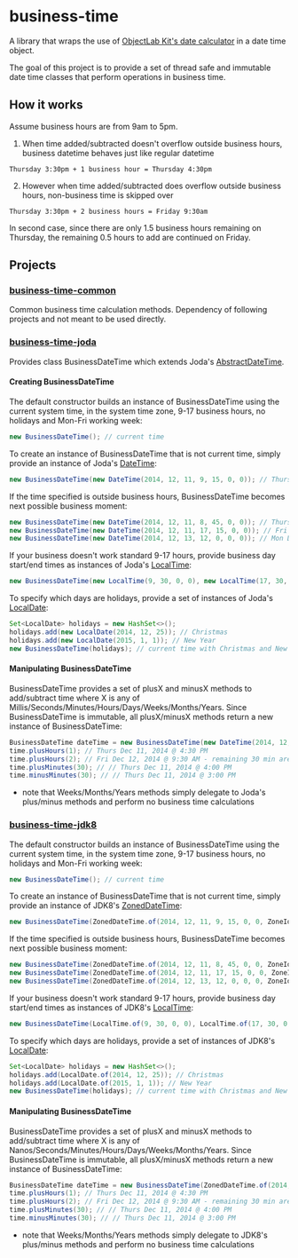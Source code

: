 # business-time

A library that wraps the use of [ObjectLab Kit's date calculator](http://objectlabkit.sourceforge.net/) in a date time object.

The goal of this project is to provide a set of thread safe and immutable date time classes that perform operations in business time.

## How it works

Assume business hours are from 9am to 5pm.

1) When time added/subtracted doesn't overflow outside business hours, business datetime behaves just like regular datetime

`Thursday 3:30pm + 1 business hour = Thursday 4:30pm`

2) However when time added/subtracted does overflow outside business hours, non-business time is skipped over

`Thursday 3:30pm + 2 business hours = Friday 9:30am`

In second case, since there are only 1.5 business hours remaining on Thursday, the remaining 0.5 hours to add are continued on Friday.

## Projects

### [business-time-common](http://aruberto.github.io/business-time/javadoc/0.1.2/index.html?com/github/aruberto/businesstime/common/package-summary.html)

Common business time calculation methods. Dependency of following projects and not meant to be used directly.

### [business-time-joda](http://aruberto.github.io/business-time/javadoc/0.1.2/index.html?com/github/aruberto/businesstime/joda/package-summary.html)

Provides class BusinessDateTime which extends Joda's [AbstractDateTime](http://joda-time.sourceforge.net/apidocs/org/joda/time/base/AbstractDateTime.html).

#### Creating BusinessDateTime

The default constructor builds an instance of BusinessDateTime using the current system time, in the system time zone, 9-17 business hours, no holidays and Mon-Fri working week:

```java
new BusinessDateTime(); // current time
```

To create an instance of BusinessDateTime that is not current time, simply provide an instance of Joda's [DateTime](http://joda-time.sourceforge.net/apidocs/org/joda/time/DateTime.html):

```java
new BusinessDateTime(new DateTime(2014, 12, 11, 9, 15, 0, 0)); // Thurs Dec 11, 2014 @ 9:15 AM
```

If the time specified is outside business hours, BusinessDateTime becomes next possible business moment:

```java
new BusinessDateTime(new DateTime(2014, 12, 11, 8, 45, 0, 0)); // Thurs Dec 11, 2014 @ 9:00 AM since 8:45 AM is before business hours
new BusinessDateTime(new DateTime(2014, 12, 11, 17, 15, 0, 0)); // Fri Dec 12, 2014 @ 9:00 AM since 5:15 PM is after business hours
new BusinessDateTime(new DateTime(2014, 12, 13, 12, 0, 0, 0)); // Mon Dec 15, 2014 @ 9:00 AM since Dec 13 is weekend
```

If your business doesn't work standard 9-17 hours, provide business day start/end times as instances of Joda's [LocalTime](http://joda-time.sourceforge.net/apidocs/org/joda/time/LocalTime.html):

```java
new BusinessDateTime(new LocalTime(9, 30, 0, 0), new LocalTime(17, 30, 0, 0)); // current time with business hours of 9:30-17:30
```

To specify which days are holidays, provide a set of instances of Joda's [LocalDate](http://joda-time.sourceforge.net/apidocs/org/joda/time/LocalDate.html):

```java
Set<LocalDate> holidays = new HashSet<>();
holidays.add(new LocalDate(2014, 12, 25)); // Christmas
holidays.add(new LocalDate(2015, 1, 1)); // New Year
new BusinessDateTime(holidays); // current time with Christmas and New Year's as holidays
```

#### Manipulating BusinessDateTime

BusinessDateTime provides a set of plusX and minusX methods to add/subtract time where X is any of Millis/Seconds/Minutes/Hours/Days/Weeks/Months/Years. Since BusinessDateTime is immutable, all plusX/minusX methods return a new instance of BusinessDateTime:

```java
BusinessDateTime dateTime = new BusinessDateTime(new DateTime(2014, 12, 11, 15, 30, 0, 0)); // Thurs Dec 11, 2014 @ 3:30 PM
time.plusHours(1); // Thurs Dec 11, 2014 @ 4:30 PM
time.plusHours(2); // Fri Dec 12, 2014 @ 9:30 AM - remaining 30 min are added to next day
time.plusMinutes(30); // // Thurs Dec 11, 2014 @ 4:00 PM
time.minusMinutes(30); // // Thurs Dec 11, 2014 @ 3:00 PM
```

* note that Weeks/Months/Years methods simply delegate to Joda's plus/minus methods and perform no business time calculations

### [business-time-jdk8](http://aruberto.github.io/business-time/javadoc/0.1.2/index.html?com/github/aruberto/businesstime/jdk8/package-summary.html)

The default constructor builds an instance of BusinessDateTime using the current system time, in the system time zone, 9-17 business hours, no holidays and Mon-Fri working week:

```java
new BusinessDateTime(); // current time
```

To create an instance of BusinessDateTime that is not current time, simply provide an instance of JDK8's [ZonedDateTime](https://docs.oracle.com/javase/8/docs/api/java/time/ZonedDateTime.html):

```java
new BusinessDateTime(ZonedDateTime.of(2014, 12, 11, 9, 15, 0, 0, ZoneId.systemDefault())); // Thurs Dec 11, 2014 @ 9:15 AM
```

If the time specified is outside business hours, BusinessDateTime becomes next possible business moment:

```java
new BusinessDateTime(ZonedDateTime.of(2014, 12, 11, 8, 45, 0, 0, ZoneId.systemDefault())); // Thurs Dec 11, 2014 @ 9:00 AM since 8:45 AM is before business hours
new BusinessDateTime(ZonedDateTime.of(2014, 12, 11, 17, 15, 0, 0, ZoneId.systemDefault())); // Fri Dec 12, 2014 @ 9:00 AM since 5:15 PM is after business hours
new BusinessDateTime(ZonedDateTime.of(2014, 12, 13, 12, 0, 0, 0, ZoneId.systemDefault())); // Mon Dec 15, 2014 @ 9:00 AM since Dec 13 is weekend
```

If your business doesn't work standard 9-17 hours, provide business day start/end times as instances of JDK8's [LocalTime](https://docs.oracle.com/javase/8/docs/api/java/time/LocalTime.html):

```java
new BusinessDateTime(LocalTime.of(9, 30, 0, 0), LocalTime.of(17, 30, 0, 0)); // current time with business hours of 9:30-17:30
```

To specify which days are holidays, provide a set of instances of JDK8's [LocalDate](https://docs.oracle.com/javase/8/docs/api/java/time/LocalDate.html):

```java
Set<LocalDate> holidays = new HashSet<>();
holidays.add(LocalDate.of(2014, 12, 25)); // Christmas
holidays.add(LocalDate.of(2015, 1, 1)); // New Year
new BusinessDateTime(holidays); // current time with Christmas and New Year's as holidays
```

#### Manipulating BusinessDateTime

BusinessDateTime provides a set of plusX and minusX methods to add/subtract time where X is any of Nanos/Seconds/Minutes/Hours/Days/Weeks/Months/Years. Since BusinessDateTime is immutable, all plusX/minusX methods return a new instance of BusinessDateTime:

```java
BusinessDateTime dateTime = new BusinessDateTime(ZonedDateTime.of(2014, 12, 11, 15, 30, 0, 0, ZoneId.systemDefault())); // Thurs Dec 11, 2014 @ 3:30 PM
time.plusHours(1); // Thurs Dec 11, 2014 @ 4:30 PM
time.plusHours(2); // Fri Dec 12, 2014 @ 9:30 AM - remaining 30 min are added to next day
time.plusMinutes(30); // // Thurs Dec 11, 2014 @ 4:00 PM
time.minusMinutes(30); // // Thurs Dec 11, 2014 @ 3:00 PM
```

* note that Weeks/Months/Years methods simply delegate to JDK8's plus/minus methods and perform no business time calculations
